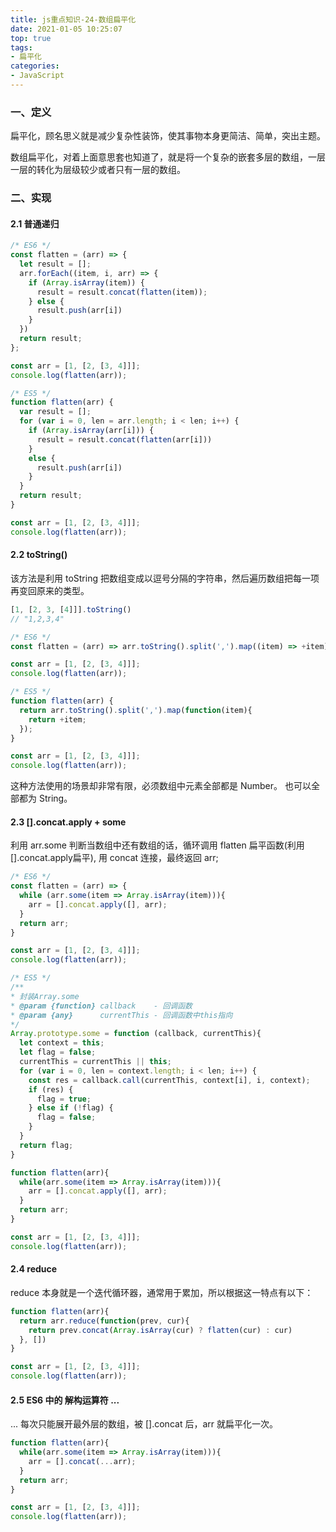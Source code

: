 ```yaml
---
title: js重点知识-24-数组扁平化
date: 2021-01-05 10:25:07
top: true
tags:
- 扁平化
categories:
- JavaScript
---
```

### 一、定义
<!--more-->
扁平化，顾名思义就是减少复杂性装饰，使其事物本身更简洁、简单，突出主题。

数组扁平化，对着上面意思套也知道了，就是将一个复杂的嵌套多层的数组，一层一层的转化为层级较少或者只有一层的数组。

### 二、实现

#### 2.1 普通递归

```js
/* ES6 */
const flatten = (arr) => {
  let result = [];
  arr.forEach((item, i, arr) => {
    if (Array.isArray(item)) {
      result = result.concat(flatten(item));
    } else {
      result.push(arr[i])
    }
  })
  return result;
};

const arr = [1, [2, [3, 4]]];
console.log(flatten(arr));
```

```js
/* ES5 */
function flatten(arr) {
  var result = [];
  for (var i = 0, len = arr.length; i < len; i++) {
    if (Array.isArray(arr[i])) {
      result = result.concat(flatten(arr[i]))
    }
    else {
      result.push(arr[i])
    }
  }
  return result;
}

const arr = [1, [2, [3, 4]]];
console.log(flatten(arr));
```

#### 2.2 toString()

该方法是利用 toString 把数组变成以逗号分隔的字符串，然后遍历数组把每一项再变回原来的类型。

```js
[1, [2, 3, [4]]].toString()
// "1,2,3,4"
```

```js
/* ES6 */
const flatten = (arr) => arr.toString().split(',').map((item) => +item);

const arr = [1, [2, [3, 4]]];
console.log(flatten(arr));
```

```js
/* ES5 */
function flatten(arr) {
  return arr.toString().split(',').map(function(item){
    return +item;
  });
}

const arr = [1, [2, [3, 4]]];
console.log(flatten(arr));
```

这种方法使用的场景却非常有限，必须数组中元素全部都是 Number。 也可以全部都为 String。

#### 2.3 [].concat.apply + some

利用 arr.some 判断当数组中还有数组的话，循环调用 flatten 扁平函数(利用 [].concat.apply扁平), 用 concat 连接，最终返回 arr;

```js
/* ES6 */
const flatten = (arr) => {
  while (arr.some(item => Array.isArray(item))){
    arr = [].concat.apply([], arr);
  }
  return arr;
}

const arr = [1, [2, [3, 4]]];
console.log(flatten(arr));
```

```js
/* ES5 */
/**
* 封装Array.some
* @param {function} callback    - 回调函数
* @param {any}      currentThis - 回调函数中this指向
*/
Array.prototype.some = function (callback, currentThis){
  let context = this;
  let flag = false;
  currentThis = currentThis || this;
  for (var i = 0, len = context.length; i < len; i++) {
    const res = callback.call(currentThis, context[i], i, context);
    if (res) {
      flag = true;
    } else if (!flag) {
      flag = false;
    }
  }
  return flag;
}

function flatten(arr){
  while(arr.some(item => Array.isArray(item))){
    arr = [].concat.apply([], arr);
  }
  return arr;
}

const arr = [1, [2, [3, 4]]];
console.log(flatten(arr));
```

#### 2.4 reduce

reduce 本身就是一个迭代循环器，通常用于累加，所以根据这一特点有以下：

```js
function flatten(arr){
  return arr.reduce(function(prev, cur){
    return prev.concat(Array.isArray(cur) ? flatten(cur) : cur)
  }, [])
}

const arr = [1, [2, [3, 4]]];
console.log(flatten(arr));
```

#### 2.5 ES6 中的 解构运算符 ...

... 每次只能展开最外层的数组，被 [].concat 后，arr 就扁平化一次。

```js
function flatten(arr){
  while(arr.some(item => Array.isArray(item))){
    arr = [].concat(...arr);
  }
  return arr;
}

const arr = [1, [2, [3, 4]]];
console.log(flatten(arr));
```

